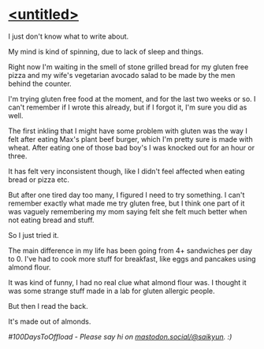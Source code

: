 <h1 id="untitled"><a href="#untitled">&lt;untitled&gt;</a></h1>
<p>I just don't know what to write about.</p>
<p>My mind is kind of spinning, due to lack of sleep and things.</p>
<p>Right now I'm waiting in the smell of stone grilled bread for my gluten free pizza and my wife's vegetarian avocado salad to be made by the men behind the counter.</p>
<p>I'm trying gluten free food at the moment, and for the last two weeks or so. I can't remember if I wrote this already, but if I forgot it, I'm sure you did as well.</p>
<p>The first inkling that I might have some problem with gluten was the way I felt after eating Max's plant beef burger, which I'm pretty sure is made with wheat. After eating one of those bad boy's I was knocked out for an hour or three.</p>
<p>It has felt very inconsistent though, like I didn't feel affected when eating bread or pizza etc.</p>
<p>But after one tired day too many, I figured I need to try something. I can't remember exactly what made me try gluten free, but I think one part of it was vaguely remembering my mom saying felt she felt much better when not eating bread and stuff.</p>
<p>So I just tried it.</p>
<p>The main difference in my life has been going from 4+ sandwiches per day to 0. I've had to cook more stuff for breakfast, like eggs and pancakes using almond flour.</p>
<p>It was kind of funny, I had no real clue what almond flour was. I thought it was some strange stuff made in a lab for gluten allergic people.</p>
<p>But then I read the back.</p>
<p>It's made out of almonds.</p>
<p><em>#100DaysToOffload - Please say hi on <a href="https://mastodon.social/@saikyun">mastodon.social/@saikyun</a>. :)</em></p>
